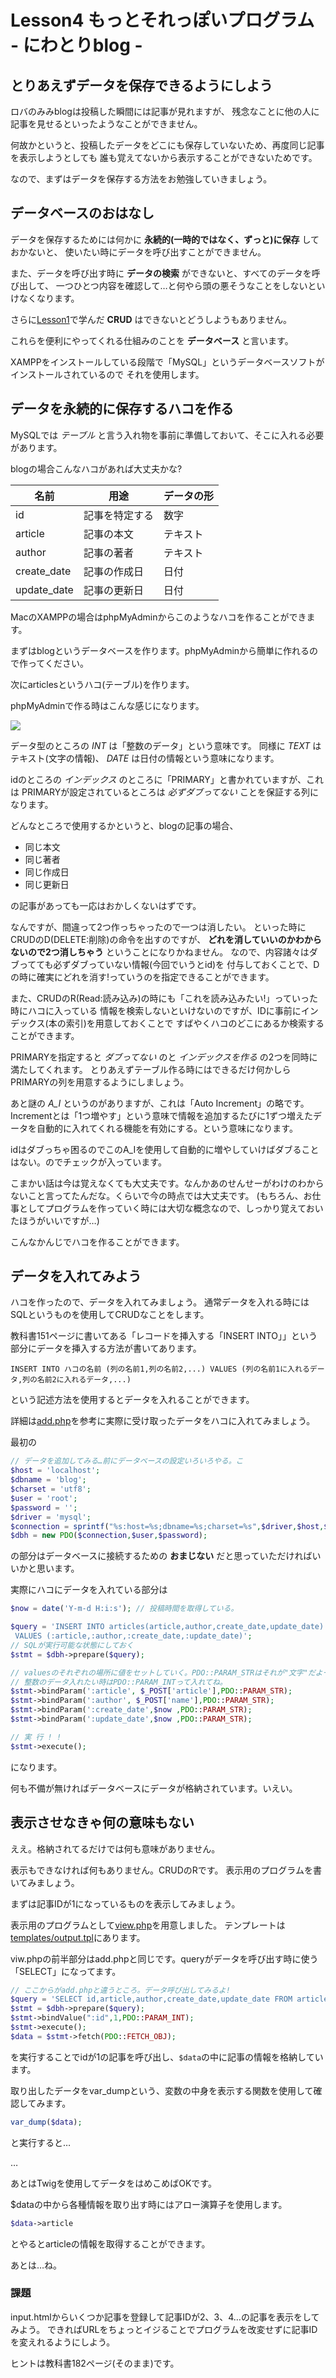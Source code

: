Lesson4 もっとそれっぽいプログラム - にわとりblog -
===================================

とりあえずデータを保存できるようにしよう
-----------------------------------

ロバのみみblogは投稿した瞬間には記事が見れますが、
残念なことに他の人に記事を見せるといったようなことができません。

何故かというと、投稿したデータをどこにも保存していないため、再度同じ記事を表示しようとしても
誰も覚えてないから表示することができないためです。

なので、まずはデータを保存する方法をお勉強していきましょう。

データベースのおはなし
-----------------------------------

データを保存するためには何かに **永続的(一時的ではなく、ずっと)に保存** しておかないと、
使いたい時にデータを呼び出すことができません。

また、データを呼び出す時に **データの検索** ができないと、すべてのデータを呼び出して、
一つひとつ内容を確認して…と何やら頭の悪そうなことをしないといけなくなります。

さらに[Lesson1](../Lesson1)で学んだ **CRUD** はできないとどうしようもありません。

これらを便利にやってくれる仕組みのことを **データベース** と言います。

XAMPPをインストールしている段階で「MySQL」というデータベースソフトがインストールされているので
それを使用します。

データを永続的に保存するハコを作る
------------------------------------

MySQLでは *テーブル* と言う入れ物を事前に準備しておいて、そこに入れる必要があります。

blogの場合こんなハコがあれば大丈夫かな?

| 名前 |用途| データの形 |
|----|-----|-------|
|id|記事を特定する|数字|
|article|記事の本文|テキスト|
|author|記事の著者|テキスト|
|create_date|記事の作成日|日付|
|update_date|記事の更新日|日付|

MacのXAMPPの場合はphpMyAdminからこのようなハコを作ることができます。

まずはblogというデータベースを作ります。phpMyAdminから簡単に作れるので作ってください。

次にarticlesというハコ(テーブル)を作ります。

phpMyAdminで作る時はこんな感じになります。

![](articles.png)

データ型のところの *INT* は「整数のデータ」という意味です。
同様に *TEXT* はテキスト(文字の情報)、 *DATE* は日付の情報という意味になります。

idのところの *インデックス* のところに「PRIMARY」と書かれていますが、これは
PRIMARYが設定されているところは *必ずダブってない* ことを保証する列になります。

どんなところで使用するかというと、blogの記事の場合、

* 同じ本文
* 同じ著者
* 同じ作成日
* 同じ更新日

の記事があっても一応はおかしくないはずです。

なんですが、間違って2つ作っちゃったので一つは消したい。
といった時にCRUDのD(DELETE:削除)の命令を出すのですが、
**どれを消していいのかわからないので2つ消しちゃう** ということになりかねません。
なので、内容諸々はダブってても必ずダブっていない情報(今回でいうとid)を
付与しておくことで、Dの時に確実にどれを消す!っていうのを指定できることができます。

また、CRUDのR(Read:読み込み)の時にも「これを読み込みたい!」っていった時にハコに入っている
情報を検索しないといけないのですが、IDに事前にインデックス(本の索引)を用意しておくことで
すばやくハコのどこにあるか検索することができます。

PRIMARYを指定すると *ダブってない* のと *インデックスを作る* の2つを同時に満たしてくれます。
とりあえずテーブル作る時にはできるだけ何かしらPRIMARYの列を用意するようにしましょう。

あと謎の *A_I* というのがありますが、これは「Auto Increment」の略です。
Incrementとは「1つ増やす」という意味で情報を追加するたびに1ずつ増えたデータを自動的に入れてくれる機能を有効にする。という意味になります。

idはダブっちゃ困るのでこのA_Iを使用して自動的に増やしていけばダブることはない。のでチェックが入っています。

こまかい話は今は覚えなくても大丈夫です。なんかあのせんせーがわけのわからないこと言ってたんだな。くらいで今の時点では大丈夫です。
(もちろん、お仕事としてプログラムを作っていく時には大切な概念なので、しっかり覚えておいたほうがいいですが…)

こんなかんじでハコを作ることができます。

データを入れてみよう
------------------------------

ハコを作ったので、データを入れてみましょう。
通常データを入れる時にはSQLというものを使用してCRUDなことをします。

教科書151ページに書いてある「レコードを挿入する「INSERT INTO」」という部分にデータを挿入する方法が書いてあります。

```
INSERT INTO ハコの名前 (列の名前1,列の名前2,...) VALUES (列の名前1に入れるデータ,列の名前2に入れるデータ,...)
```

という記述方法を使用するとデータを入れることができます。

詳細は[add.php](add.php)を参考に実際に受け取ったデータをハコに入れてみましょう。

最初の
```php
// データを追加してみる…前にデータベースの設定いろいろやる。こ
$host = 'localhost';
$dbname = 'blog';
$charset = 'utf8';
$user = 'root';
$password = '';
$driver = 'mysql';
$connection = sprintf("%s:host=%s;dbname=%s;charset=%s",$driver,$host,$dbname,$charset);
$dbh = new PDO($connection,$user,$password);
```
の部分はデータベースに接続するための **おまじない** だと思っていただければいいかと思います。

実際にハコにデータを入れている部分は
```php
$now = date('Y-m-d H:i:s'); // 投稿時間を取得している。

$query = 'INSERT INTO articles(article,author,create_date,update_date)
 VALUES (:article,:author,:create_date,:update_date)';
// SQLが実行可能な状態にしておく
$stmt = $dbh->prepare($query);

// valuesのそれぞれの場所に値をセットしていく。PDO::PARAM_STRはそれが"文字"だよーっていう意味
// 整数のデータ入れたい時はPDO::PARAM_INTって入れてね。
$stmt->bindParam(':article', $_POST['article'],PDO::PARAM_STR);
$stmt->bindParam(':author', $_POST['name'],PDO::PARAM_STR);
$stmt->bindParam(':create_date',$now ,PDO::PARAM_STR);
$stmt->bindParam(':update_date',$now ,PDO::PARAM_STR);

// 実 行 ! !
$stmt->execute();
```
になります。


何も不備が無ければデータベースにデータが格納されています。いえい。

## 表示させなきゃ何の意味もない

ええ。格納されてるだけでは何も意味がありません。

表示もできなければ何もありません。CRUDのRです。
表示用のプログラムを書いてみましょう。

まずは記事IDが1になっているものを表示してみましょう。

表示用のプログラムとして[view.php](view.php)を用意しました。
テンプレートは[templates/output.tpl](templates/output.tpl)にあります。

viw.phpの前半部分はadd.phpと同じです。queryがデータを呼び出す時に使う「SELECT」になってます。


```php
// ここからがadd.phpと違うところ。データ呼び出してみるよ!
$query = 'SELECT id,article,author,create_date,update_date FROM articles WHERE id = :id';
$stmt = $dbh->prepare($query);
$stmt->bindValue(":id",1,PDO::PARAM_INT);
$stmt->execute();
$data = $stmt->fetch(PDO::FETCH_OBJ);
```

を実行することでidが1の記事を呼び出し、`$data`の中に記事の情報を格納しています。

取り出したデータをvar_dumpという、変数の中身を表示する関数を使用して確認してみます。

```php
var_dump($data);
```
と実行すると…

…

あとはTwigを使用してデータをはめこめばOKです。

$dataの中から各種情報を取り出す時にはアロー演算子を使用します。

```php
$data->article
```
とやるとarticleの情報を取得することができます。

あとは…ね。

### 課題

input.htmlからいくつか記事を登録して記事IDが2、3、4…の記事を表示をしてみよう。
できればURLをちょっとイジることでプログラムを改変せずに記事IDを変えれるようにしよう。

ヒントは教科書182ページ(そのまま)です。
